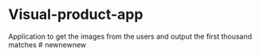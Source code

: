 # Visual-product-app
Application to get the images from the users and output the first thousand matches 
#   n e w n e w n e w  
 